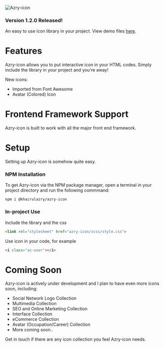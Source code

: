 ![Azry-icon](https://khairulazry.github.io/azry-icon/doc/logo.png)

### Version 1.2.0 Released!

An easy to use icon library in your project.
View demo files [here](https://khairulazry.githubio/azry-icon/demo.html).


Features
================================
Azry-icon allows you to put interactive icon in your HTML codes.
Simply include the library in your project and you're away!

New icons:
- Imported from Font Awesome
- Avatar (Colored) Icon



Frontend Framework Support
================================
Azry-icon is built to work with all the major front end framework.


Setup
================================
Setting up Azry-icon is somehow quite easy.


### NPM Installation
To get Azry-icon via the NPM package manager, open a terminal in your project directory and run the following commmand:
```
npm i @khairulazry/azry-icon
```

### In-project Use
Include the library and the css
```html
<link rel="stylesheet" href="azry-icon/scss/style.css">
```

Use icon in your code, for example
```html
<i class="az-user"></i>
```

Coming Soon
================================
Azry-icon is actively under development and I plan to have even more icons soon, including:

- Social Network Logo Collection
- Multimedia Collection
- SEO and Online Marketing Collection
- Interface Collection
- eCommerce Collection
- Avatar (Occupation/Career) Collection
- More coming soon..

Get in touch if there are any icon collection you feel Azry-icon needs.
